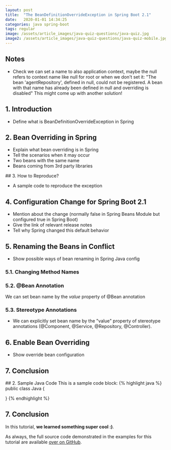 ```yaml
---
layout: post
title:  "The BeanDefinitionOverrideException in Spring Boot 2.1"
date:   2020-01-01 14:34:25
categories: java spring-boot
tags: regular
image: /assets/article_images/java-quiz-questions/java-quiz.jpg
image2: /assets/article_images/java-quiz-questions/java-quiz-mobile.jpg
---
```


## Notes
- Check we can set a name to also application context, maybe the null refers to context name like null for root or when we don't set it:
"The bean 'agentRepository', defined in null, could not be registered. A bean with that name has already been defined in null and overriding is disabled"
This might come up with another solution!

## 1. Introduction
- Define what is BeanDefinitionOverrideException in Spring

## 2. Bean Overriding in Spring
- Explain what bean overriding is in Spring
- Tell the scenarios when it may occur
- Two beans with the same name
- Beans coming from 3rd party libraries  

## 3. How to Reproduce?
- A sample code to reproduce the exception

## 4. Configuration Change for Spring Boot 2.1
- Mention about the change (normally false in Spring Beans Module but configured true in Spring Boot)
- Give the link of relevant release notes
- Tell why Spring changed this default behavior

## 5. Renaming the Beans in Conflict
- Show possible ways of bean renaming in Spring Java config

### 5.1. Changing Method Names

### 5.2. @Bean Annotation
We can set bean name by the *value* property of @Bean annotation

### 5.3. Stereotype Annotations
- We can explicitly set bean name by the "value" property of stereotype annotations (@Component, @Service, @Repository, @Controller).

## 6. Enable Bean Overriding
- Show override bean configuration

## 7. Conclusion


## 2. Sample Java Code
This is a sample code block:
{% highlight java %}
public class Java {

}
{% endhighlight %}

## 7. Conclusion
In this tutorial, **we learned something super cool :)**.

As always, the full source code demonstrated in the examples for this tutorial are available [over on GitHub](https://github.com).

